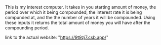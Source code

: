 This is my interest computer. It takes in you starting amount of money, the period over which it being compounded, the interest rate it is being compunded at, and the the number of years it will be compounded. Using these inputs it returns the total amount of money you will have after the compounding period.

link to the actual website: "https://9t9zj7.csb.app/"